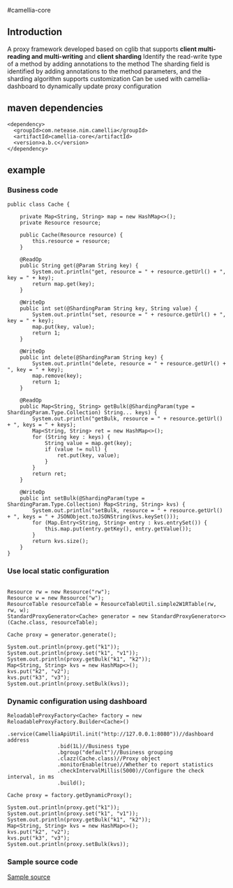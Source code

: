 #camellia-core
## Introduction
A proxy framework developed based on cglib that supports **client multi-reading and multi-writing** and **client sharding**
Identify the read-write type of a method by adding annotations to the method
The sharding field is identified by adding annotations to the method parameters, and the sharding algorithm supports customization
Can be used with camellia-dashboard to dynamically update proxy configuration
## maven dependencies
````
<dependency>
  <groupId>com.netease.nim.camellia</groupId>
  <artifactId>camellia-core</artifactId>
  <version>a.b.c</version>
</dependency>
````
## example

### Business code
````
public class Cache {

    private Map<String, String> map = new HashMap<>();
    private Resource resource;

    public Cache(Resource resource) {
        this.resource = resource;
    }

    @ReadOp
    public String get(@Param String key) {
        System.out.println("get, resource = " + resource.getUrl() + ", key = " + key);
        return map.get(key);
    }

    @WriteOp
    public int set(@ShardingParam String key, String value) {
        System.out.println("set, resource = " + resource.getUrl() + ", key = " + key);
        map.put(key, value);
        return 1;
    }

    @WriteOp
    public int delete(@ShardingParam String key) {
        System.out.println("delete, resource = " + resource.getUrl() + ", key = " + key);
        map.remove(key);
        return 1;
    }

    @ReadOp
    public Map<String, String> getBulk(@ShardingParam(type = ShardingParam.Type.Collection) String... keys) {
        System.out.println("getBulk, resource = " + resource.getUrl() + ", keys = " + keys);
        Map<String, String> ret = new HashMap<>();
        for (String key : keys) {
            String value = map.get(key);
            if (value != null) {
                ret.put(key, value);
            }
        }
        return ret;
    }

    @WriteOp
    public int setBulk(@ShardingParam(type = ShardingParam.Type.Collection) Map<String, String> kvs) {
        System.out.println("setBulk, resource = " + resource.getUrl() + ", keys = " + JSONObject.toJSONString(kvs.keySet()));
        for (Map.Entry<String, String> entry : kvs.entrySet()) {
            this.map.put(entry.getKey(), entry.getValue());
        }
        return kvs.size();
    }
}

````
### Use local static configuration
````

Resource rw = new Resource("rw");
Resource w = new Resource("w");
ResourceTable resourceTable = ResourceTableUtil.simple2W1RTable(rw, rw, w);
StandardProxyGenerator<Cache> generator = new StandardProxyGenerator<>(Cache.class, resourceTable);

Cache proxy = generator.generate();

System.out.println(proxy.get("k1"));
System.out.println(proxy.set("k1", "v1"));
System.out.println(proxy.getBulk("k1", "k2"));
Map<String, String> kvs = new HashMap<>();
kvs.put("k2", "v2");
kvs.put("k3", "v3");
System.out.println(proxy.setBulk(kvs));

````
### Dynamic configuration using dashboard
````
ReloadableProxyFactory<Cache> factory = new ReloadableProxyFactory.Builder<Cache>()
                .service(CamelliaApiUtil.init("http://127.0.0.1:8080"))//dashboard address
                .bid(1L)//Business type
                .bgroup("default")//Business grouping
                .clazz(Cache.class)//Proxy object
                .monitorEnable(true)//Whether to report statistics
                .checkIntervalMillis(5000)//Configure the check interval, in ms
                .build();
                
Cache proxy = factory.getDynamicProxy();

System.out.println(proxy.get("k1"));
System.out.println(proxy.set("k1", "v1"));
System.out.println(proxy.getBulk("k1", "k2"));
Map<String, String> kvs = new HashMap<>();
kvs.put("k2", "v2");
kvs.put("k3", "v3");
System.out.println(proxy.setBulk(kvs));

````

### Sample source code
[Sample source](/camellia-samples/camellia-core-samples)